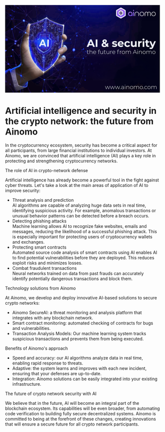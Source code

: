 <img src="https://github.com/ainomodatalab/news/blob/2da9232efeb3878380cc2cfa82a177a1b7dc81db/26.12.2024/image.png" alt="image">
<br>
<h1>Artificial intelligence and security in the crypto network: the future from Ainomo
</h1>
<p>In the cryptocurrency ecosystem, security has become a critical aspect for all participants, from large financial institutions to individual investors. At Ainomo, we are convinced that artificial intelligence (AI) plays a key role in protecting and strengthening cryptocurrency networks. 
</p>
<p>The role of AI in crypto-network defense
</p>
<p>Artificial intelligence has already become a powerful tool in the fight against cyber threats. Let's take a look at the main areas of application of AI to improve security:
</p>
<ul>
<li>Threat analysis and prediction</br>
AI algorithms are capable of analyzing huge data sets in real time, identifying suspicious activity. For example, anomalous transactions or unusual behavior patterns can be detected before a breach occurs.
</li>
<li>Detecting phishing attacks</br>
Machine learning allows AI to recognize fake websites, emails and messages, reducing the likelihood of a successful phishing attack. This is especially important for protecting users of cryptocurrency wallets and exchanges.
</li>
<li>Protecting smart contracts</br>Automated source code analysis of smart contracts using AI enables AI to find potential vulnerabilities before they are deployed. This reduces exploit risks and minimizes losses.
</li>
<li>Combat fraudulent transactions</br>
Neural networks trained on data from past frauds can accurately identify potentially dangerous transactions and block them.
</li>
</ul>
<p>Technology solutions from Ainomo
</p>
<p>At Ainomo, we develop and deploy innovative AI-based solutions to secure crypto networks:
</p>
<ul>
<li>Ainomo SecureAI: a threat monitoring and analysis platform that integrates with any blockchain network.
</li>
<li>Smart contract monitoring: automated checking of contracts for bugs and vulnerabilities.
</li>
<li>Transaction Analysis Models: Our machine learning system tracks suspicious transactions and prevents them from being executed.
</li>
</ul>
<p>Benefits of Ainomo's approach
</p>
<ul>
<li>Speed and accuracy: our AI algorithms analyze data in real time, enabling rapid response to threats.
</li>
<li>Adaptive: the system learns and improves with each new incident, ensuring that your defenses are up-to-date.
</li>
<li>Integration: Ainomo solutions can be easily integrated into your existing infrastructure.
</li>
</ul>
<p>The future of crypto network security with AI
</p>
<p>We believe that in the future, AI will become an integral part of the blockchain ecosystem. Its capabilities will be even broader, from automating code verification to building fully secure decentralized systems. Ainomo is committed to being at the forefront of these changes, creating innovations that will ensure a secure future for all crypto network participants.</p>
